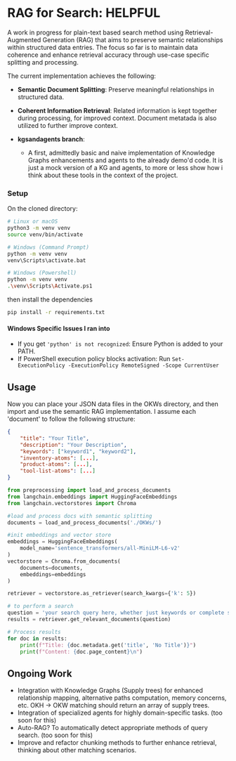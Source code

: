 # RAG for Search: HELPFUL
A work in progress for plain-text based search method using Retrieval-Augmented Generation 
(RAG) that aims to preserve semantic relationships within structured data entries. The focus 
so far is to maintain data coherence and enhance retrieval accuracy through use-case specific 
splitting and processing. 

The current implementation achieves the following: 
- **Semantic Document Splitting**: Preserve meaningful relationships in structured data. 
- **Coherent Information Retrieval**: Related information is kept together during processing, 
for improved context. Document metatada is also utilized to further improve context. 
 

- **kgsandagents branch**:

    - A first, admittedly basic and naive implementation of Knowledge Graphs enhancements and agents to the already demo'd code. It is just a mock version of a KG and agents, to more or less show how i think about these tools in the context of the project.
 
  
### Setup 
On the cloned directory:
```bash
# Linux or macOS
python3 -m venv venv
source venv/bin/activate

# Windows (Command Prompt)
python -m venv venv
venv\Scripts\activate.bat

# Windows (Powershell)
python -m venv venv
.\venv\Scripts\Activate.ps1
```
then install the dependencies

```bash
pip install -r requirements.txt
```
#### Windows Specific Issues I ran into
- If you get ```'python' is not recognized```: Ensure Python is added to your PATH.
- If PowerShell execution policy blocks activation: Run ```Set-ExecutionPolicy -ExecutionPolicy RemoteSigned -Scope CurrentUser```

## Usage
Now you can place your JSON data files in the OKWs directory, and then import and use the 
semantic RAG implementation. I assume each 'document' to follow the following structure:
```json
{
    "title": "Your Title",
    "description": "Your Description",
    "keywords": ["keyword1", "keyword2"],
    "inventory-atoms": [...],
    "product-atoms": [...],
    "tool-list-atoms": [...]
}
```

```python
from preprocessing import load_and_process_documents
from langchain.embeddings import HuggingFaceEmbeddings
from langchain.vectorstores import Chroma

#load and process docs with semantic splitting
documents = load_and_process_documents('./OKWs/')

#init embeddings and vector store
embeddings = HuggingFaceEmbeddings(
	model_name='sentence_transformers/all-MiniLM-L6-v2'
)
vectorstore = Chroma.from_documents(
	documents=documents,
	embeddings=embeddings
)

retriever = vectorstore.as_retriever(search_kwargs={'k': 5})

# to perform a search
question = 'your search query here, whether just keywords or complete sentences'
results = retriever.get_relevant_documents(question)

# Process results
for doc in results:
    print(f"Title: {doc.metadata.get('title', 'No Title')}")
    print(f"Content: {doc.page_content}\n")
```

## Ongoing Work
- Integration with Knowledge Graphs (Supply trees) for enhanced relationship mapping, 
alternative paths computation, memory concerns, etc. OKH -> OKW matching should return an array of supply trees.
- Integration of specialized agents for highly domain-specific tasks. (too soon for this)
- Auto-RAG? To automatically detect appropriate methods of query search. (too soon for this)
- Improve and refactor chunking methods to further enhance retrieval, thinking about other matching scenarios. 

